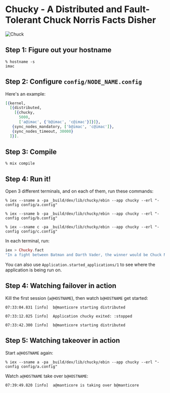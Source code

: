 # Chucky - A Distributed and Fault-Tolerant Chuck Norris Facts Disher

![Chuck](http://i.imgur.com/wwFsWiA.jpg)

## Step 1: Figure out your hostname

```
% hostname -s
imac
```

## Step 2: Configure `config/NODE_NAME.config`

Here's an example:

```elixir
[{kernel,
  [{distributed, 
    [{chucky,
      5000,
      ['a@imac', {'b@imac', 'c@imac'}]}]},
   {sync_nodes_mandatory, ['b@imac', 'c@imac']},
   {sync_nodes_timeout, 30000}
  ]}].
```

## Step 3: Compile


```
% mix compile
```

## Step 4: Run it!

Open 3 different terminals, and on each of them, run these commands:

```
% iex --sname a -pa _build/dev/lib/chucky/ebin --app chucky --erl "-config config/a.config"

% iex --sname b -pa _build/dev/lib/chucky/ebin --app chucky --erl "-config config/b.config"

% iex --sname c -pa _build/dev/lib/chucky/ebin --app chucky --erl "-config config/c.config"
```

In each terminal, run:

```elixir
iex > Chucky.fact
"In a fight between Batman and Darth Vader, the winner would be Chuck Norris."
```

You can also use `Application.started_applications/1` to see where the application is being run on.

## Step 4: Watching failover in action

Kill the first session (`a@HOSTNAME`), then watch `b@HOSTNAME` get started:

```
07:33:04.831 [info]  b@manticore starting distributed

07:33:12.025 [info]  Application chucky exited: :stopped

07:33:42.300 [info]  b@manticore starting distributed
```

## Step 5: Watching takeover in action

Start `a@HOSTNAME` again:

```
% iex --sname a -pa _build/dev/lib/chucky/ebin --app chucky --erl "-config config/a.config"
```

Watch `a@HOSTNAME` take over `b@HOSTNAME`:

```
07:39:49.820 [info]  a@manticore is taking over b@manticore
```

